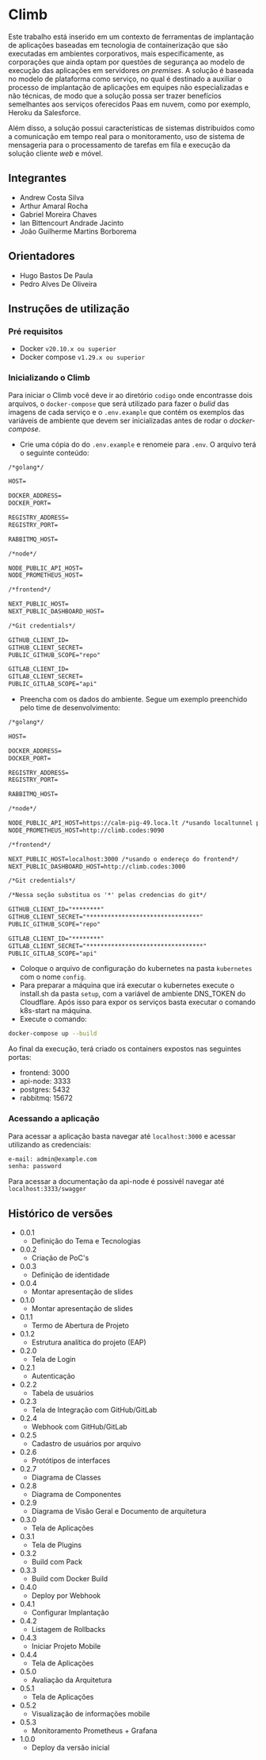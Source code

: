 # Climb

Este trabalho está inserido em um contexto de ferramentas de implantação de aplicações baseadas em tecnologia de containerização que são executadas em ambientes corporativos, mais especificamente, as corporações que ainda optam por questões de segurança ao modelo de execução das aplicações em servidores _on premises_. A solução é baseada no modelo de plataforma como serviço, no qual é destinado a auxiliar o processo de implantação de aplicações em equipes não especializadas e não técnicas, de modo que a solução possa ser trazer benefícios semelhantes aos serviços oferecidos Paas em nuvem, como por exemplo, Heroku da Salesforce.

Além disso, a solução possui características de sistemas distribuídos como a comunicação em tempo real para o monitoramento, uso de sistema de mensageria para o processamento de tarefas em fila e execução da solução cliente _web_ e móvel.

## Integrantes

- Andrew Costa Silva
- Arthur Amaral Rocha
- Gabriel Moreira Chaves
- Ian Bittencourt Andrade Jacinto
- João Guilherme Martins Borborema

## Orientadores

- Hugo Bastos De Paula
- Pedro Alves De Oliveira

## Instruções de utilização

### Pré requisitos

- Docker `v20.10.x ou superior`
- Docker compose `v1.29.x ou superior`

### Inicializando o Climb

Para iniciar o Climb você deve ir ao diretório `codigo` onde encontrasse dois arquivos, o `docker-compose` que será utilizado para fazer o _bulid_ das imagens de cada serviço e o `.env.example` que contém os exemplos das variáveis de ambiente que devem ser inicializadas antes de rodar o _docker-compose_.

- Crie uma cópia do do `.env.example` e renomeie para `.env`. O arquivo terá o seguinte conteúdo:

```txt
/*golang*/

HOST=

DOCKER_ADDRESS=
DOCKER_PORT=

REGISTRY_ADDRESS=
REGISTRY_PORT=

RABBITMQ_HOST=

/*node*/

NODE_PUBLIC_API_HOST=
NODE_PROMETHEUS_HOST=

/*frontend*/

NEXT_PUBLIC_HOST=
NEXT_PUBLIC_DASHBOARD_HOST=

/*Git credentials*/

GITHUB_CLIENT_ID=
GITHUB_CLIENT_SECRET=
PUBLIC_GITHUB_SCOPE="repo"

GITLAB_CLIENT_ID=
GITLAB_CLIENT_SECRET=
PUBLIC_GITLAB_SCOPE="api"
```

- Preencha com os dados do ambiente. Segue um exemplo preenchido pelo time de desenvolvimento:

```txt
/*golang*/

HOST=

DOCKER_ADDRESS=
DOCKER_PORT=

REGISTRY_ADDRESS=
REGISTRY_PORT=

RABBITMQ_HOST=

/*node*/

NODE_PUBLIC_API_HOST=https://calm-pig-49.loca.lt /*usando localtunnel para expor a porta 3333*/
NODE_PROMETHEUS_HOST=http://climb.codes:9090

/*frontend*/

NEXT_PUBLIC_HOST=localhost:3000 /*usando o endereço do frontend*/
NEXT_PUBLIC_DASHBOARD_HOST=http://climb.codes:3000

/*Git credentials*/

/*Nessa seção substitua os '*' pelas credencias do git*/

GITHUB_CLIENT_ID="********"
GITHUB_CLIENT_SECRET="********************************"
PUBLIC_GITHUB_SCOPE="repo"

GITLAB_CLIENT_ID="********"
GITLAB_CLIENT_SECRET="*********************************"
PUBLIC_GITLAB_SCOPE="api"
```

- Coloque o arquivo de configuração do kubernetes na pasta `kubernetes` com o nome `config`.
- Para preparar a máquina que irá executar o kubernetes execute o install.sh da pasta `setup`, com a variável de ambiente DNS_TOKEN do Cloudflare. Após isso para expor os serviços basta executar o comando k8s-start na máquina.
- Execute o comando:

```bash
docker-compose up --build
```

Ao final da execução, terá criado os containers expostos nas seguintes portas:

- frontend: 3000
- api-node: 3333
- postgres: 5432
- rabbitmq: 15672

### Acessando a aplicação

Para acessar a aplicação basta navegar até `localhost:3000` e acessar utilizando as credenciais:

```txt
e-mail: admin@example.com
senha: password
```

Para acessar a documentação da api-node é possivél navegar até `localhost:3333/swagger`

## Histórico de versões

- 0.0.1
  - Definição do Tema e Tecnologias
- 0.0.2
  - Criação de PoC's
- 0.0.3
  - Definição de identidade
- 0.0.4
  - Montar apresentação de slides
- 0.1.0
  - Montar apresentação de slides
- 0.1.1
  - Termo de Abertura de Projeto
- 0.1.2
  - Estrutura analítica do projeto (EAP)
- 0.2.0
  - Tela de Login
- 0.2.1
  - Autenticação
- 0.2.2
  - Tabela de usuários
- 0.2.3
  - Tela de Integração com GitHub/GitLab
- 0.2.4
  - Webhook com GitHub/GitLab
- 0.2.5
  - Cadastro de usuários por arquivo
- 0.2.6
  - Protótipos de interfaces
- 0.2.7
  - Diagrama de Classes
- 0.2.8
  - Diagrama de Componentes
- 0.2.9
  - Diagrama de Visão Geral e Documento de arquitetura
- 0.3.0
  - Tela de Aplicações
- 0.3.1
  - Tela de Plugins
- 0.3.2
  - Build com Pack
- 0.3.3
  - Build com Docker Build
- 0.4.0
  - Deploy por Webhook
- 0.4.1
  - Configurar Implantação
- 0.4.2
  - Listagem de Rollbacks
- 0.4.3
  - Iniciar Projeto Mobile
- 0.4.4
  - Tela de Aplicações
- 0.5.0
  - Avaliação da Arquitetura
- 0.5.1
  - Tela de Aplicações
- 0.5.2
  - Visualização de informações mobile
- 0.5.3
  - Monitoramento Prometheus + Grafana
- 1.0.0
  - Deploy da versão inicial
